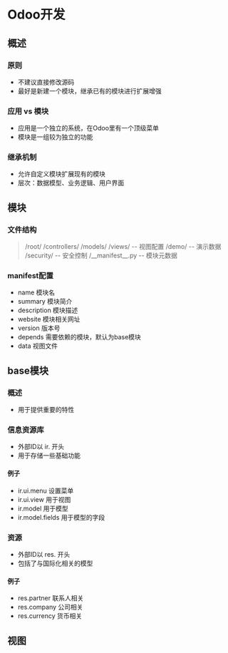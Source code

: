 

# Odoo开发

## 概述

### 原则
* 不建议直接修改源码
* 最好是新建一个模块，继承已有的模块进行扩展增强

### 应用 vs 模块
* 应用是一个独立的系统，在Odoo里有一个顶级菜单
* 模块是一组较为独立的功能

### 继承机制
* 允许自定义模块扩展现有的模块
* 层次：数据模型、业务逻辑、用户界面

## 模块

### 文件结构
> /root/
    /controllers/
    /models/
    /views/ -- 视图配置
    /demo/  -- 演示数据
    /security/ -- 安全控制
    /\_\_manifest\_\_.py -- 模块元数据


### manifest配置
* name 模块名
* summary 模块简介
* description 模块描述
* website 模块相关网址
* version 版本号
* depends 需要依赖的模块，默认为base模块
* data 视图文件

## base模块

### 概述
* 用于提供重要的特性

### 信息资源库
* 外部ID以 ir. 开头
* 用于存储一些基础功能

#### 例子
* ir.ui.menu 设置菜单
* ir.ui.view 用于视图
* ir.model  用于模型
* ir.model.fields 用于模型的字段

### 资源
* 外部ID以 res. 开头
* 包括了与国际化相关的模型

#### 例子
* res.partner 联系人相关
* res.company 公司相关
* res.currency 货币相关



## 视图